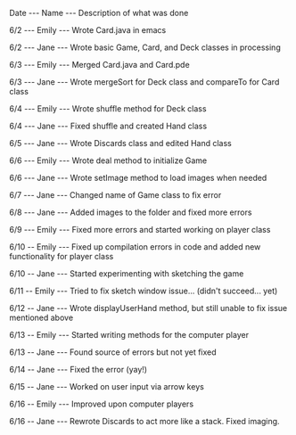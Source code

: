 Date --- Name --- Description of what was done

6/2 --- Emily --- Wrote Card.java in emacs

6/2 --- Jane --- Wrote basic Game, Card, and Deck classes in processing

6/3 --- Emily --- Merged Card.java and Card.pde

6/3 --- Jane --- Wrote mergeSort for Deck class and compareTo for Card class

6/4 --- Emily --- Wrote shuffle method for Deck class

6/4 --- Jane --- Fixed shuffle and created Hand class

6/5 --- Jane --- Wrote Discards class and edited Hand class

6/6 --- Emily --- Wrote deal method to initialize Game

6/6 --- Jane --- Wrote setImage method to load images when needed

6/7 --- Jane --- Changed name of Game class to fix error

6/8 --- Jane --- Added images to the folder and fixed more errors

6/9 --- Emily --- Fixed more errors and started working on player class

6/10 -- Emily --- Fixed up compilation errors in code and added new functionality for player class

6/10 -- Jane --- Started experimenting with sketching the game

6/11 -- Emily --- Tried to fix sketch window issue... (didn't succeed... yet)

6/12 -- Jane --- Wrote displayUserHand method, but still unable to fix issue mentioned above

6/13 -- Emily --- Started writing methods for the computer player

6/13 -- Jane --- Found source of errors but not yet fixed

6/14 -- Jane --- Fixed the error (yay!)

6/15 -- Jane --- Worked on user input via arrow keys

6/16 -- Emily --- Improved upon computer players

6/16 -- Jane --- Rewrote Discards to act more like a stack. Fixed imaging.